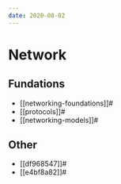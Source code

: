 ```yaml
---
date: 2020-08-02
---
```


# Network

## Fundations

* [[networking-foundations]]#
* [[protocols]]#
* [[networking-models]]#

## Other

* [[df968547]]#
* [[e4bf8a82]]#
